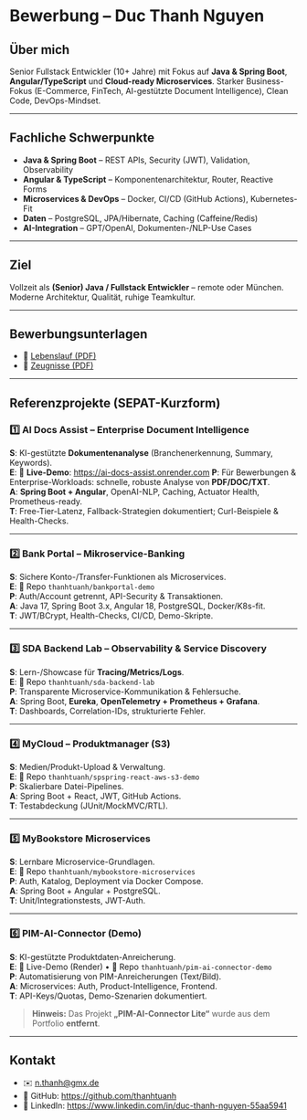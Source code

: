 # Bewerbung – Duc Thanh Nguyen

## Über mich
Senior Fullstack Entwickler (10+ Jahre) mit Fokus auf **Java & Spring Boot**, **Angular/TypeScript** und **Cloud-ready Microservices**. Starker Business-Fokus (E-Commerce, FinTech, AI-gestützte Document Intelligence), Clean Code, DevOps-Mindset.

---

## Fachliche Schwerpunkte
- **Java & Spring Boot** – REST APIs, Security (JWT), Validation, Observability
- **Angular & TypeScript** – Komponentenarchitektur, Router, Reactive Forms
- **Microservices & DevOps** – Docker, CI/CD (GitHub Actions), Kubernetes-Fit
- **Daten** – PostgreSQL, JPA/Hibernate, Caching (Caffeine/Redis)
- **AI-Integration** – GPT/OpenAI, Dokumenten-/NLP-Use Cases

---

## Ziel
Vollzeit als **(Senior) Java / Fullstack Entwickler** – remote oder München. Moderne Architektur, Qualität, ruhige Teamkultur.

---

## Bewerbungsunterlagen
- 📄 [Lebenslauf (PDF)](./Lebenslauf.pdf)
- 📄 [Zeugnisse (PDF)](./Zeugnisse.pdf)

---

## Referenzprojekte (SEPAT-Kurzform)

### 1️⃣ AI Docs Assist – Enterprise Document Intelligence
**S**: KI-gestützte **Dokumentenanalyse** (Branchenerkennung, Summary, Keywords).  
**E**: 🔗 **Live-Demo**: https://ai-docs-assist.onrender.com 
**P**: Für Bewerbungen & Enterprise-Workloads: schnelle, robuste Analyse von **PDF/DOC/TXT**.  
**A**: **Spring Boot + Angular**, OpenAI-NLP, Caching, Actuator Health, Prometheus-ready.  
**T**: Free-Tier-Latenz, Fallback-Strategien dokumentiert; Curl-Beispiele & Health-Checks.

---

### 2️⃣ Bank Portal – Mikroservice-Banking
**S**: Sichere Konto-/Transfer-Funktionen als Microservices.  
**E**: 🔗 Repo `thanhtuanh/bankportal-demo`  
**P**: Auth/Account getrennt, API-Security & Transaktionen.  
**A**: Java 17, Spring Boot 3.x, Angular 18, PostgreSQL, Docker/K8s-fit.  
**T**: JWT/BCrypt, Health-Checks, CI/CD, Demo-Skripte.

---

### 3️⃣ SDA Backend Lab – Observability & Service Discovery
**S**: Lern-/Showcase für **Tracing/Metrics/Logs**.  
**E**: 🔗 Repo `thanhtuanh/sda-backend-lab`  
**P**: Transparente Microservice-Kommunikation & Fehlersuche.  
**A**: Spring Boot, **Eureka**, **OpenTelemetry + Prometheus + Grafana**.  
**T**: Dashboards, Correlation-IDs, strukturierte Fehler.

---

### 4️⃣ MyCloud – Produktmanager (S3)
**S**: Medien/Produkt-Upload & Verwaltung.  
**E**: 🔗 Repo `thanhtuanh/spspring-react-aws-s3-demo`  
**P**: Skalierbare Datei-Pipelines.  
**A**: Spring Boot + React, JWT, GitHub Actions.  
**T**: Testabdeckung (JUnit/MockMVC/RTL).

---

### 5️⃣ MyBookstore Microservices
**S**: Lernbare Microservice-Grundlagen.  
**E**: 🔗 Repo `thanhtuanh/mybookstore-microservices`  
**P**: Auth, Katalog, Deployment via Docker Compose.  
**A**: Spring Boot + Angular + PostgreSQL.  
**T**: Unit/Integrationstests, JWT-Auth.

---

### 6️⃣ PIM-AI-Connector (Demo)
**S**: KI-gestützte Produktdaten-Anreicherung.  
**E**: 🔗 Live-Demo (Render) • 🔗 Repo `thanhtuanh/pim-ai-connector-demo`  
**P**: Automatisierung von PIM-Anreicherungen (Text/Bild).  
**A**: Microservices: Auth, Product-Intelligence, Frontend.  
**T**: API-Keys/Quotas, Demo-Szenarien dokumentiert.

> **Hinweis:** Das Projekt **„PIM-AI-Connector Lite“** wurde aus dem Portfolio **entfernt**.

---

## Kontakt
- ✉️ n.thanh@gmx.de  
- 🔗 GitHub: https://github.com/thanhtuanh  
- 🔗 LinkedIn: https://www.linkedin.com/in/duc-thanh-nguyen-55aa5941
